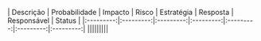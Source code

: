 | Descrição | Probabilidade | Impacto | Risco | Estratégia | Resposta | Responsável | Status |
|:---------:|:---------:|:---------:|:---------:|:---------:|:---------:|:---------:|
|||||||||
